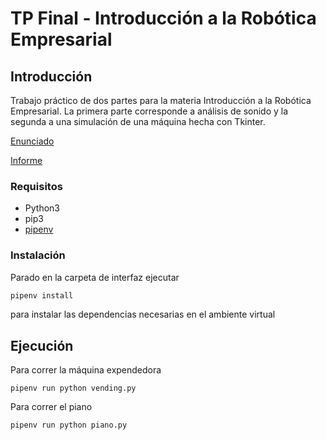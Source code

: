 # TP Final - Introducción a la Robótica Empresarial

## Introducción

Trabajo práctico de dos partes para la materia Introducción a la Robótica Empresarial. La primera parte corresponde a análisis de sonido y la segunda a una simulación de una máquina hecha con Tkinter.

[Enunciado](docs/Enunciado.pdf)

[Informe](docs/SantiagoReyes%20TAenIA%20TPFinal.pdf)

### Requisitos

- Python3
- pip3
- [pipenv](https://pypi.org/project/pipenv/)

### Instalación

Parado en la carpeta de interfaz ejecutar

```sh
pipenv install
```

para instalar las dependencias necesarias en el ambiente virtual

## Ejecución

Para correr la máquina expendedora
```
pipenv run python vending.py
```

Para correr el piano
```
pipenv run python piano.py
```

